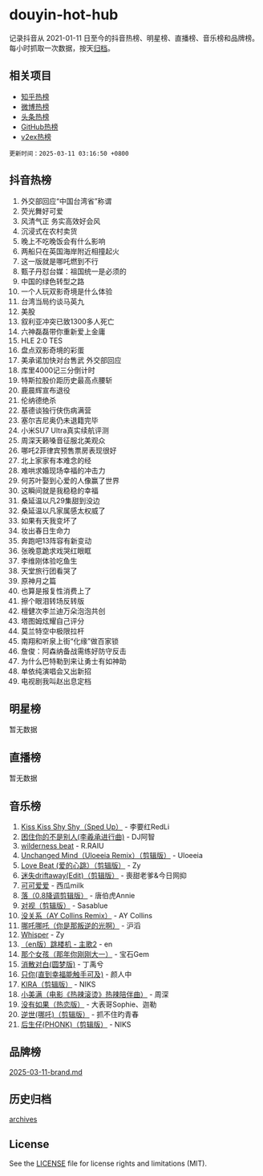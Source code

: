 # douyin-hot-hub

记录抖音从 2021-01-11 日至今的抖音热榜、明星榜、直播榜、音乐榜和品牌榜。每小时抓取一次数据，按天[归档](archives)。

## 相关项目

- [知乎热榜](https://github.com/lonnyzhang423/zhihu-hot-hub)
- [微博热榜](https://github.com/lonnyzhang423/weibo-hot-hub)
- [头条热榜](https://github.com/lonnyzhang423/toutiao-hot-hub)
- [GitHub热榜](https://github.com/lonnyzhang423/github-hot-hub)
- [v2ex热榜](https://github.com/lonnyzhang423/v2ex-hot-hub)


`更新时间：2025-03-11 03:16:50 +0800`

## 抖音热榜

1. 外交部回应“中国台湾省”称谓
1. 荧光舞好可爱
1. 风清气正 务实高效好会风
1. 沉浸式在农村卖货
1. 晚上不吃晚饭会有什么影响
1. 两船只在英国海岸附近相撞起火
1. 这一版就是哪吒燃到不行
1. 甄子丹怼台媒：祖国统一是必须的
1. 中国的绿色转型之路
1. 一个人玩双影奇境是什么体验
1. 台湾当局约谈马英九
1. 美股
1. 叙利亚冲突已致1300多人死亡
1. 六神磊磊带你重新爱上金庸
1. HLE 2:0 TES
1. 盘点双影奇境的彩蛋
1. 美承诺加快对台售武 外交部回应
1. 库里4000记三分倒计时
1. 特斯拉股价距历史最高点腰斩
1. 鹿晨辉宣布退役
1. 伦纳德绝杀
1. 基德谈独行侠伤病满营
1. 塞尔吉尼奥仍未退籍完毕
1. 小米SU7 Ultra真实续航评测
1. 周深天籁嗓音征服北美观众
1. 哪吒2菲律宾预售票房表现很好
1. 北上家家有本难念的经
1. 难哄求婚现场幸福的冲击力
1. 何苏叶娶到心爱的人像赢了世界
1. 这瞬间就是我稳稳的幸福
1. 桑延温以凡29集甜到没边
1. 桑延温以凡家属感太权威了
1. 如果有天我变坏了
1. 妆出春日生命力
1. 奔跑吧13阵容有新变动
1. 张晚意跪求戏哭红眼眶
1. 李维刚体验吃鱼生
1. 天堂旅行团看哭了
1. 原神月之篇
1. 也算是报复性消费上了
1. 擦个眼泪转场反转版
1. 檀健次李兰迪万朵泡泡共创
1. 塔图姆炫耀自己评分
1. 莫兰特空中极限拉杆
1. 南翔和听泉上街“化缘”做百家锁
1. 詹俊：阿森纳备战需练好防守反击
1. 为什么巴特勒到来让勇士有如神助
1. 单依纯演唱会又出新招
1. 电视剧我叫赵出息定档

## 明星榜

暂无数据

## 直播榜

暂无数据

## 音乐榜

1. [Kiss Kiss Shy Shy（Sped Up）](https://sf3-cdn-tos.douyinstatic.com/obj/tos-cn-ve-2774/oYpXDAeGgQK0zfPaji7iKUixpCXFGILeLGmvYA) - 李要红RedLi
1. [困住你的不是别人(李羲承进行曲)](https://sf3-cdn-tos.douyinstatic.com/obj/tos-cn-ve-2774/okWrrVL1iQGZbfHVeCPAe7IaerYfM2jEQi5mNI) - DJ阿智
1. [wilderness beat](https://sf3-cdn-tos.douyinstatic.com/obj/tos-cn-ve-2774/o0oBmODSFCpfFdLRGzAAFC2ah9AIMEQfAOueVE) - R.RAIU
1. [Unchanged Mind（Uloeeia Remix）（剪辑版）](https://sf3-cdn-tos.douyinstatic.com/obj/tos-cn-ve-2774/oIHYu1YfsziJqmggAqBsXOiiI2Y1QB6I61RsMW) - Uloeeia
1. [Love Beat  (爱的心跳）（剪辑版）](https://sf3-cdn-tos.douyinstatic.com/obj/tos-cn-ve-2774/oUlARwvEINIisZ9nCnKMZiYFGfCCYLtDADDBge) - Zy
1. [迷失driftaway(Edit)（剪辑版）](https://sf3-cdn-tos.douyinstatic.com/obj/tos-cn-ve-2774/ogaa1xGNeFO6FCaMgO8PzzAceEI4fBLDMi15H3) - 喪甜老爹&今日网抑
1. [可可爱爱](https://sf3-cdn-tos.douyinstatic.com/obj/tos-cn-ve-2774/0deb1e75aea643b9927ba26aaafa29dd) - 西瓜milk
1. [落（0.8降调剪辑版）](https://sf3-cdn-tos.douyinstatic.com/obj/tos-cn-ve-2774/ociN0WUv3APijBYr6DUmAHmdkZ5MjM6gIF3iA) - 唐伯虎Annie
1. [对视（剪辑版）](https://sf3-cdn-tos.douyinstatic.com/obj/tos-cn-ve-2774/ogKtIhiB0WfAa18F9z3uWODMtZi2ysB1VuAIsQ) - Sasablue
1. [没关系（AY Collins Remix）](https://sf3-cdn-tos.douyinstatic.com/obj/tos-cn-ve-2774/oIBbI5Ghw4zdUCQMJrDEFaAQilZP3EIDSi7MW) - AY Collins
1. [哪吒哪吒（你是那叛逆的光啊）](https://sf3-cdn-tos.douyinstatic.com/obj/tos-cn-ve-2774/oUkQCgCDnBanFehFEFQDxCQntAOIfp9gyZYFVo) - 沪滔
1. [Whisper](https://sf3-cdn-tos.douyinstatic.com/obj/tos-cn-ve-2774/oEeYKDxIDCFuArkftgkGqCnG7xZtRC2rEMKBQi) - Zy
1. [（en版）跳楼机 - 主歌2](https://sf3-cdn-tos.douyinstatic.com/obj/tos-cn-ve-2774/oklN6GvgQ2L8DpPeaAGf1gPeyKzjXFwHIwoCZv) - en
1. [那个女孩（那年你刚刚大一）](https://sf3-cdn-tos.douyinstatic.com/obj/tos-cn-ve-2774/o4IZw7TlivwiBBBMA2rIgWrGNIrjFroh6bPqQ) - 宝石Gem
1. [消散对白(圆梦版)](https://sf5-hl-cdn-tos.douyinstatic.com/obj/tos-cn-ve-2774/og4jB5I5IizzoZVAAAzWgBMAsMDWoArfwBOiFs) - 丁禹兮
1. [只你(直到幸福能触手可及)](https://sf3-cdn-tos.douyinstatic.com/obj/tos-cn-ve-2774/o0lBkRDzFTeaVSUz3ZZSCBVtZ5DIMQGfgmEAuE) - 颜人中
1. [KIRA（剪辑版）](https://sf5-hl-cdn-tos.douyinstatic.com/obj/tos-cn-ve-2774/o0Bq3TvdHqOfzihWrHyABMociuMA3Inwsbx9Wi) - NIKS
1. [小美满（电影《热辣滚烫》热辣陪伴曲）](https://sf3-cdn-tos.douyinstatic.com/obj/tos-cn-ve-2774/o0GAn2lSgfZIDUgtevCGDQYnFg4CwnrBaxbTZL) - 周深
1. [没有如果（热恋版）](https://sf3-cdn-tos.douyinstatic.com/obj/tos-cn-ve-2774/o4iETqbxIThtCXlBeV0DfAhZsbCFGhagYupnMx) - 大表哥Sophie、迦勒
1. [逆世(哪吒)（剪辑版）](https://sf3-cdn-tos.douyinstatic.com/obj/tos-cn-ve-2774/oMIEZAfEogrLnzfDWMBiZKCWuXIUFLtRDsOFWs) - 抓不住旳青春
1. [后生仔(PHONK)（剪辑版）](https://sf3-cdn-tos.douyinstatic.com/obj/tos-cn-ve-2774/o0TzmfumdQAJ1aGG9F5LfTXIYeGcqYKRPAeFdJ) - NIKS

## 品牌榜

[2025-03-11-brand.md](archives/2025-03-11-brand.md)

## 历史归档

[archives](archives)

## License

See the [LICENSE](LICENSE) file for license rights and limitations (MIT).
